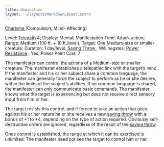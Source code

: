 ```yaml
---
title: Domination
layout: '~/layouts/MarkdownLayout.astro'
---
```

[ Charisma ](/modern.d20.srd/basics/ability.scores) [Compulsion, Mind- Affecting]

Level: [ Telepath ](/modern.d20.srd/classes/advanced/telepath) 4; Display:
Mental; Manifestation Time: Attack action; Range: Medium (100 ft. + 10
ft./level); Target: One Medium-size or smaller creature; Duration: 1
day/level; [ Saving Throw ](/modern.d20.srd/basics/saving.throws) : Will
negates; [ Power Resistance](/modern.d20.srd/special.abilities/power.resistance) : Yes; Power Point Cost:
7

The manifester can control the actions of a Medium-size or smaller creature.
The manifester establishes a telepathic link with the target’s mind. If the
manifester and his or her subject share a common language, the manifester can
generally force the subject to perform as he or she desires, within the limits
of the subject’s abilities. If no common language is shared, the manifester
can only communicate basic commands. The manifester knows what the target is
experiencing but does not receive direct sensory input from him or her.

The target resists this control, and if forced to take an action that goes
against his or her nature he or she receives a new [ saving throw](/modern.d20.srd/basics/saving.throws) with a bonus of +1 to +4, depending on
the type of action required. Obviously self-destructive orders are ignored,
regardless of the result of the [ saving throw](/modern.d20.srd/basics/saving.throws) .

Once control is established, the range at which it can be exercised is
unlimited. The manifester need not see the target to control him or her.

